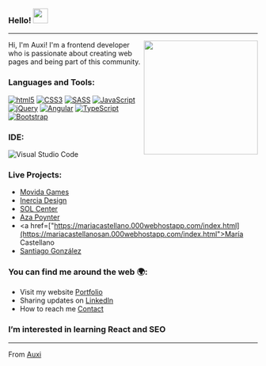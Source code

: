 ### Hello! <img src="https://raw.githubusercontent.com/iampavangandhi/iampavangandhi/master/gifs/Hi.gif" width="30px"></h2>

---
<img align='right' src="https://media.giphy.com/media/Z9WRoncIw8RYBLJ0FB/giphy.gif" width="230">


Hi, I'm Auxi! I'm a frontend developer who is passionate about creating web pages and being part of this community.

### Languages and Tools:

<a href="https://github.com/Auxi93/DemosLandingPage"><img alt="html5" src="https://img.shields.io/badge/-HTML5-E34F26?style=flat-square&logo=html5&logoColor=white"/></a>
<a href="https://github.com/Auxi93/DemosLandingPage"><img alt="CSS3" src="https://img.shields.io/badge/css3-%231572B6.svg?&style=flat-square&logo=css3&logoColor=white"/></a>
<a href="https://github.com/Auxi93/DemosLandingPage"><img alt="SASS" src="https://img.shields.io/badge/SASS-hotpink.svg?&style=flat-square&logo=SASS&logoColor=white"/></a>
<a href="https://github.com/Auxi93/DemosJS"><img alt="JavaScript" src="https://img.shields.io/badge/javascript-%23323330.svg?&style=flat-square&logo=javascript&logoColor=%23F7DF1E"/></a>
<a href="https://github.com/Auxi93/DemosJS"/><img alt="jQuery" src="https://img.shields.io/badge/jquery-%230769AD.svg?&style=flat-square&logo=jquery&logoColor=white"/></a>
<a href="https://github.com/Auxi93/DemoWhatsapp"><img alt="Angular" src="https://img.shields.io/badge/angular-%23DD0031.svg?&style=flat-square&logo=angular&logoColor=white"/></a>
<a href="https://github.com/Auxi93/DemoWhatsapp"><img alt="TypeScript" src="https://img.shields.io/badge/TypeScript-%23323330.svg?&style=flat-square&logo=ypeScript&logoColor=white"/></a>
<a href="https://github.com/Auxi93/DemosLandingPage"><img alt="Bootstrap" src="https://img.shields.io/badge/Bootstrap-%23323330.svg?&style=flat-square&logo=ypeScript&logoColor=pink"/></a>

### IDE:

<img alt="Visual Studio Code" src="https://img.shields.io/badge/VisualStudioCode-0078d7.svg?&style=flat-square&logo=visual-studio-code&logoColor=white"/>

### Live Projects:

- <a href="http://movidagames.com">Movida Games</a>
- <a href="http://www.inerciadesign.com">Inercia Design</a>
- <a href="https://www.solspanishcenter.com/en/new">SOL Center</a>
- <a href="http://www.azapoynter.com/">Aza Poynter</a>
- <a href=["https://mariacastellano.000webhostapp.com/index.html](https://mariacastellanosan.000webhostapp.com/index.html">María Castellano</a>
- <a href="http://www.santiagogonzalez.es/">Santiago González</a>



### You can find me around the web  🌍:

- Visit my website <a href="https://auxilopez.com/#/">Portfolio</a> 
- Sharing updates on <a href="https://www.linkedin.com/in/auxiliadora-lopez-perez-de-gracia//">LinkedIn</a> 
- How to reach me <a href="mailto:auxilpge@gmail.com">Contact</a>


### I’m interested in learning React and  SEO


---
From [Auxi](https://github.com/Auxi93)
